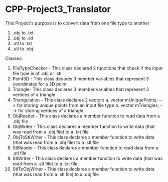 # CPP-Project3_Translator

This Project's purpose is to convert data from one file type to another
1. .obj to .txt
2. .obj to .stl
3. .stl to .txt
4. .stl to .obj

Classes:
1. FileTypeChecker - This class declared 2 functions that check if the input file type is of .obj or .stl 
2. Point3D - This class decares 3 member variables that represent 3 coordinates for a 3D point
3. Triangle- This class declares 3 member variables that represent 3 vertices of a triangle
4. Triangulation - This class declares 2 vectors
   a. vector<Point3D> mUniquePoints; --> for storing unique points from an input file type
   b. vector<Triangle> mTriangles; --> for storing vertices of a triangle
5. ObjReader - This class declares a member function to read data from a .obj file
6. ObjWriter - This class declares a member function to write data (that was read from a .obj file) to a .txt file
7. ObjToStlWriter - This class declares a member function to write data (that was read from a .obj file) to a .stl file
8. StlReader - This class declares a member function to read data from a .stl file
9. StlWriter - This class declares a member function to write data (that was read from a .stl file) to a .txt file
10. StlToObjWriter - This class declares a member function to write data (that was read from a .stl file) to a .obj file
